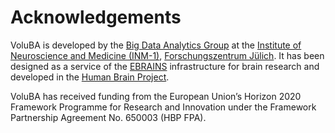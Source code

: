 # Acknowledgements

VoluBA is developed by the [Big Data Analytics Group](https://www.fz-juelich.de/inm/inm-1/EN/Forschung/Big_Data_Analytics/Big_Data_Analytics_node.html) at the [Institute of Neuroscience and Medicine (INM-1)](https://www.fz-juelich.de/inm/inm-1/), [Forschungszentrum Jülich](https://www.url.com). 
It has been designed as a service of the [EBRAINS](https://ebrains.eu) infrastructure for brain research and developed in the [Human Brain Project](https://humanbrainproject.eu). 

VoluBA has received funding from the European Union’s Horizon 2020 Framework Programme for Research and Innovation under the Framework Partnership Agreement No. 650003 (HBP FPA).
